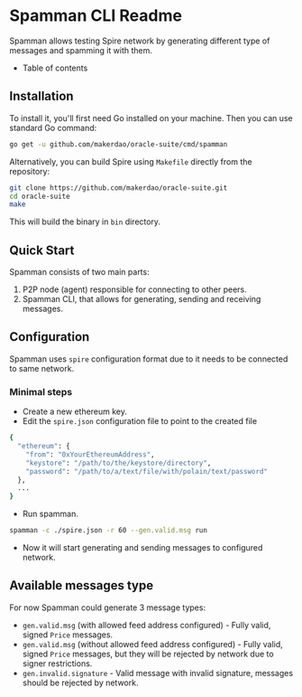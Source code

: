 # Spamman CLI Readme

Spamman allows testing Spire network by generating different type of messages and spamming it with them.

- Table of contents

## Installation

To install it, you'll first need Go installed on your machine. Then you can use
standard Go command:

```bash
go get -u github.com/makerdao/oracle-suite/cmd/spamman
```

Alternatively, you can build Spire using `Makefile` directly from the repository:

```bash
git clone https://github.com/makerdao/oracle-suite.git
cd oracle-suite
make
```

This will build the binary in `bin` directory.

## Quick Start

Spamman consists of two main parts:

1. P2P node (agent) responsible for connecting to other peers.
2. Spamman CLI, that allows for generating, sending and receiving messages.

## Configuration

Spamman uses `spire` configuration format due to it needs to be connected to same network.

### Minimal steps

- Create a new ethereum key.
- Edit the `spire.json` configuration file to point to the created file

```bash
{
  "ethereum": {
    "from": "0xYourEthereumAddress",
    "keystore": "/path/to/the/keystore/directory",
    "password": "/path/to/a/text/file/with/polain/text/password"
  }, 
  ...
}
```

- Run spamman.

```bash
spamman -c ./spire.json -r 60 --gen.valid.msg run
```

- Now it will start generating and sending messages to configured network.

## Available messages type

For now Spamman could generate 3 message types:

 - `gen.valid.msg` (with allowed feed address configured) - Fully valid, signed `Price` messages.
 - `gen.valid.msg` (without allowed feed address configured) - Fully valid, signed `Price` messages, but they will be rejected by network due to signer restrictions.
 - `gen.invalid.signature` - Valid message with invalid signature, messages should be rejected by network.